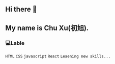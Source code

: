 ## Hi there 👋

## My name is Chu Xu(初旭).

### 💻Lable
`HTML` `CSS` `javascript` `React` `Leaening new skills...`


